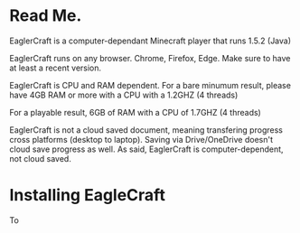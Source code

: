 # Read Me.
EaglerCraft is a computer-dependant Minecraft player that runs 1.5.2 (Java)

EaglerCraft runs on any browser. Chrome, Firefox, Edge. Make sure to have at least a recent version.

EaglerCraft is CPU and RAM dependent. For a bare minumum result, please have 4GB RAM or more with a CPU with a 1.2GHZ (4 threads)

For a playable result, 6GB of RAM with a CPU of 1.7GHZ (4 threads)

EaglerCraft is not a cloud saved document, meaning transfering progress cross platforms (desktop to laptop). Saving via Drive/OneDrive doesn't cloud save progress as well. As said, EaglerCraft is computer-dependent, not cloud saved.

# Installing EagleCraft

To
